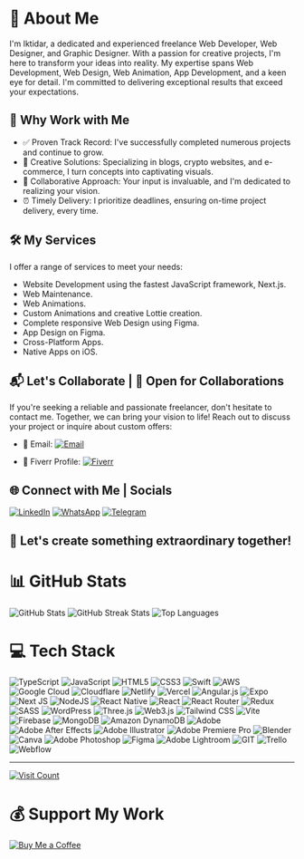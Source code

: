 # 👋 About Me

I'm Iktidar, a dedicated and experienced freelance Web Developer, Web Designer, and Graphic Designer. With a passion for creative projects, I'm here to transform your ideas into reality. My expertise spans Web Development, Web Design, Web Animation, App Development, and a keen eye for detail. I'm committed to delivering exceptional results that exceed your expectations.

## 🌟 Why Work with Me

- ✅ Proven Track Record: I've successfully completed numerous projects and continue to grow.
- 🎨 Creative Solutions: Specializing in blogs, crypto websites, and e-commerce, I turn concepts into captivating visuals.
- 🤝 Collaborative Approach: Your input is invaluable, and I'm dedicated to realizing your vision.
- ⏰ Timely Delivery: I prioritize deadlines, ensuring on-time project delivery, every time.

## 🛠️ My Services

I offer a range of services to meet your needs:

- Website Development using the fastest JavaScript framework, Next.js.
- Web Maintenance.
- Web Animations.
- Custom Animations and creative Lottie creation.
- Complete responsive Web Design using Figma.
- App Design on Figma.
- Cross-Platform Apps.
- Native Apps on iOS.

## 📬 Let's Collaborate | 📝 Open for Collaborations

If you're seeking a reliable and passionate freelancer, don't hesitate to contact me. Together, we can bring your vision to life!
Reach out to discuss your project or inquire about custom offers:

- 📧 Email: [![Email](https://img.shields.io/badge/Mail-%e3392b.svg?logo=Gmail&logoColor=white)](mailto:iktidar2978@gmail.com)
  
- 💼 Fiverr Profile: [![Fiverr](https://img.shields.io/badge/Fiverr-%1DBF73.svg?logo=Fiverr&logoColor=white)](https://www.fiverr.com/azmineiktidar)

## 🌐 Connect with Me | Socials

[![LinkedIn](https://img.shields.io/badge/LinkedIn-%230077B5.svg?logo=linkedin&logoColor=white)](https://www.linkedin.com/in/azmineiktidar/)
[![WhatsApp](https://img.shields.io/badge/WhatsAppp-25D366?logo=whatsapp&logoColor=white)](https://wa.link/6elawo)
[![Telegram](https://img.shields.io/badge/Telegram-26A5E4?logo=telegram&logoColor=white)](https://t.me/electron2978)

## 🤝 Let's create something extraordinary together!

# 📊 GitHub Stats

![GitHub Stats](https://github-readme-stats.vercel.app/api?username=azmine-iktidar&theme=dark&hide_border=false&include_all_commits=true&count_private=true)
![GitHub Streak Stats](https://github-readme-streak-stats.herokuapp.com/?user=azmine-iktidar&theme=dark&hide_border=false)
![Top Languages](https://github-readme-stats.vercel.app/api/top-langs/?username=azmine-iktidar&theme=dark&hide_border=false&include_all_commits=true&count_private=true&layout=compact)


# 💻 Tech Stack

![TypeScript](https://img.shields.io/badge/TypeScript-%23007ACC.svg?style=for-the-badge&logo=typescript&logoColor=white)
![JavaScript](https://img.shields.io/badge/JavaScript-%23323330.svg?style=for-the-badge&logo=javascript&logoColor=%23F7DF1E)
![HTML5](https://img.shields.io/badge/HTML5-%23E34F26.svg?style=for-the-badge&logo=html5&logoColor=white)
![CSS3](https://img.shields.io/badge/CSS3-%231572B6.svg?style=for-the-badge&logo=css3&logoColor=white)
![Swift](https://img.shields.io/badge/Swift-F54A2A?style=for-the-badge&logo=swift&logoColor=white)
![AWS](https://img.shields.io/badge/AWS-%23FF9900.svg?style=for-the-badge&logo=amazon-aws&logoColor=white)
![Google Cloud](https://img.shields.io/badge/GoogleCloud-%234285F4.svg?style=for-the-badge&logo=google-cloud&logoColor=white)
![Cloudflare](https://img.shields.io/badge/Cloudflare-F38020?style=for-the-badge&logo=Cloudflare&logoColor=white)
![Netlify](https://img.shields.io/badge/Netlify-%23000000.svg?style=for-the-badge&logo=netlify&logoColor=#00C7B7)
![Vercel](https://img.shields.io/badge/Vercel-%23000000.svg?style=for-the-badge&logo=vercel&logoColor=white)
![Angular.js](https://img.shields.io/badge/Angular.js-%23E23237.svg?style=for-the-badge&logo=angularjs&logoColor=white)
![Expo](https://img.shields.io/badge/Expo-1C1E24?style=for-the-badge&logo=expo&logoColor=#D04A37)
![Next JS](https://img.shields.io/badge/Next-black?style=for-the-badge&logo=next.js&logoColor=white)
![NodeJS](https://img.shields.io/badge/Node.js-6DA55F?style=for-the-badge&logo=node.js&logoColor=white)
![React Native](https://img.shields.io/badge/React_Native-%2320232a.svg?style=for-the-badge&logo=react&logoColor=%2361DAFB)
![React](https://img.shields.io/badge/React-%2320232a.svg?style=for-the-badge&logo=react&logoColor=%2361DAFB)
![React Router](https://img.shields.io/badge/React_Router-CA4245?style=for-the-badge&logo=react-router&logoColor=white)
![Redux](https://img.shields.io/badge/Redux-%23593d88.svg?style=for-the-badge&logo=redux&logoColor=white)
![SASS](https://img.shields.io/badge/SASS-hotpink.svg?style=for-the-badge&logo=SASS&logoColor=white)
![WordPress](https://img.shields.io/badge/WordPress-%23117AC9.svg?style=for-the-badge&logo=WordPress&logoColor=white)
![Three.js](https://img.shields.io/badge/Three.js-black?style=for-the-badge&logo=three.js&logoColor=white)
![Web3.js](https://img.shields.io/badge/Web3.js-F16822?style=for-the-badge&logo=web3.js&logoColor=white)
![Tailwind CSS](https://img.shields.io/badge/Tailwind_CSS-%2338B2AC.svg?style=for-the-badge&logo=tailwind-css&logoColor=white)
![Vite](https://img.shields.io/badge/Vite-%23646CFF.svg?style=for-the-badge&logo=vite&logoColor=white)
![Firebase](https://img.shields.io/badge/Firebase-039BE5?style=for-the-badge&logo=Firebase&logoColor=white)
![MongoDB](https://img.shields.io/badge/MongoDB-%234ea94b.svg?style=for-the-badge&logo=mongodb&logoColor=white)
![Amazon DynamoDB](https://img.shields.io/badge/Amazon_DynamoDB-4053D6?style=for-the-badge&logo=Amazon_DynamoDB&logoColor=white)
![Adobe](https://img.shields.io/badge/Adobe-%23FF0000.svg?style=for-the-badge&logo=adobe&logoColor=white)
![Adobe After Effects](https://img.shields.io/badge/Adobe_After_Effects-9999FF.svg?style=for-the-badge&logo=Adobe_After_Effects&logoColor=white)
![Adobe Illustrator](https://img.shields.io/badge/Adobe_Illustrator-%23FF9A00.svg?style=for-the-badge&logo=adobe_illustrator&logoColor=white)
![Adobe Premiere Pro](https://img.shields.io/badge/Adobe_Premiere_Pro-9999FF.svg?style=for-the-badge&logo=Adobe_Premiere_Pro&logoColor=white)
![Blender](https://img.shields.io/badge/Blender-%23F5792A.svg?style=for-the-badge&logo=blender&logoColor=white)
![Canva](https://img.shields.io/badge/Canva-%2300C4CC.svg?style=for-the-badge&logo=Canva&logoColor=white) ![Adobe Photoshop](https://img.shields.io/badge/Adobe_Photoshop-%2331A8FF.svg?style=for-the-badge&logo=adobe_photoshop&logoColor=white)
![Figma](https://img.shields.io/badge/Figma-%23F24E1E.svg?style=for-the-badge&logo=figma&logoColor=white)
![Adobe Lightroom](https://img.shields.io/badge/Adobe_Lightroom-31A8FF.svg?style=for-the-badge&logo=Adobe_Lightroom&logoColor=white)
![GIT](https://img.shields.io/badge/Git-fc6d26?style=for-the-badge&logo=git&logoColor=white)
![Trello](https://img.shields.io/badge/Trello-%23026AA7.svg?style=for-the-badge&logo=Trello&logoColor=white)
![Webflow](https://img.shields.io/badge/Webflow-4353FF?style=for-the-badge&logo=webflow&logoColor=white)

---

[![Visit Count](https://visitcount.itsvg.in/api?id=azmine-iktidar&icon=0&color=0)](https://visitcount.itsvg.in)

# 💰 Support My Work

[![Buy Me a Coffee](https://img.shields.io/badge/Buy%20Me%20a%20Coffee-ffdd00?style=for-the-badge&logo=buy-me-a-coffee&logoColor=black)](https://buymeacoffee.com/iktidar2978)
